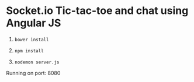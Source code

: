 # Socket.io Tic-tac-toe and chat using Angular JS

1) ` bower install `

2) ` npm install `

3) ` nodemon server.js `

Running on port: 8080